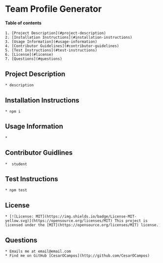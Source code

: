 # Team Profile Generator
    
#### Table of contents

    1. [Project Description](#project-description)
    2. [Installation Instructions](#installation-instructions)
    3. [Usage Information](#usage-information)
    4. [Contributor Guidelines](#contributor-guidelines)
    5. [Test Instructions](#test-instructions)
    6. [License](#license)
    7. [Questions](#questions)

## Project Description
    * description
    
## Installation Instructions
    * npm i
    
## Usage Information
    * 
    
## Contributor Guidlines
    *  student
    
## Test Instructions
    * npm test
    
## License 
    * [![License: MIT](https://img.shields.io/badge/License-MIT-yellow.svg)](https://opensource.org/licenses/MIT) This project is licensed under the [MIT](https://opensource.org/licenses/MIT) license.
    
## Questions
    * Emails me at email@email.com
    * Find me on GitHub [CesarOCampos](http://github.com/CesarOCampos)